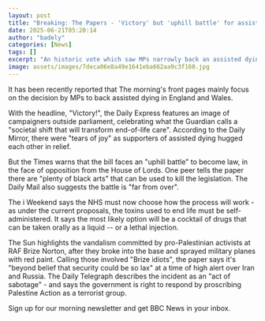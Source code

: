 ```yaml
---
layout: post
title: "Breaking: The Papers - 'Victory' but 'uphill battle' for assisted dying bill"
date: 2025-06-21T05:20:14
author: "badely"
categories: [News]
tags: []
excerpt: "An historic vote which saw MPs narrowly back an assisted dying bill dominates Saturday's front pages."
image: assets/images/7deca06e8a49e1641eba662aa9c3f160.jpg
---
```


It has been recently reported that The morning's front pages mainly focus on the decision by MPs to back assisted dying in England and Wales. 

With the headline, "Victory!", the Daily Express features an image of campaigners outside parliament, celebrating what the Guardian calls a "societal shift that will transform end-of-life care". According to the Daily Mirror, there were "tears of joy" as supporters of assisted dying hugged each other in relief.

But the Times warns that the bill faces an "uphill battle" to become law, in the face of opposition from the House of Lords. One peer tells the paper there are "plenty of black arts" that can be used to kill the legislation. The Daily Mail also suggests the battle is "far from over".

The i Weekend says the NHS must now choose how the process will work - as under the current proposals, the toxins used to end life must be self-administered. It says the most likely option will be a cocktail of drugs that can be taken orally as a liquid -- or a lethal injection.

The Sun highlights the vandalism committed by pro-Palestinian activists at RAF Brize Norton, after they broke into the base and sprayed military planes with red paint. Calling those involved "Brize idiots", the paper says it's "beyond belief that security could be so lax" at a time of high alert over Iran and Russia. The Daily Telegraph describes the incident as an "act of sabotage" - and says the government is right to respond by proscribing Palestine Action as a terrorist group.

Sign up for our morning newsletter and get BBC News in your inbox.

